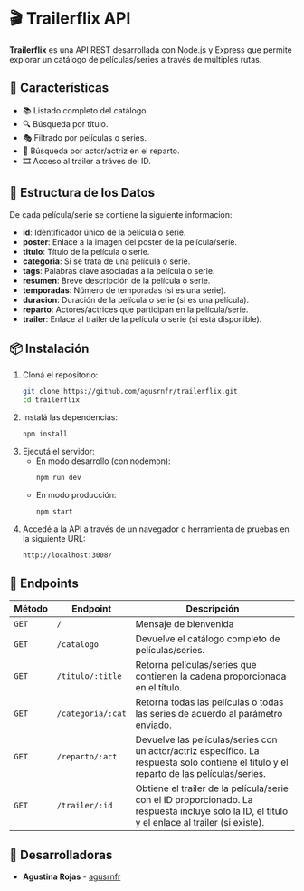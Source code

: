 # 🎬 Trailerflix API

**Trailerflix** es una API REST desarrollada con Node.js y Express que permite explorar un catálogo de películas/series a través de múltiples rutas.

## 🚀 Características

- 📚 Listado completo del catálogo.
- 🔍 Búsqueda por título.
- 🎭 Filtrado por películas o series.
- 👥 Búsqueda por actor/actriz en el reparto.
- 🎞 Acceso al trailer a tráves del ID.

## 📖 Estructura de los Datos

De cada película/serie se contiene la siguiente información:
- **id**: Identificador único de la película o serie.
- **poster**: Enlace a la imagen del poster de la película/serie.
- **titulo**: Título de la película o serie.
- **categoria**: Si se trata de una película o serie.
- **tags**: Palabras clave asociadas a la película o serie.
- **resumen**: Breve descripción de la película o serie.
- **temporadas**: Número de temporadas (si es una serie).
- **duracion**: Duración de la película o serie (si es una película).
- **reparto**: Actores/actrices que participan en la película/serie.
- **trailer**: Enlace al trailer de la película o serie (si está disponible).

## 📦 Instalación

1. Cloná el repositorio:
   ```bash
   git clone https://github.com/agusrnfr/trailerflix.git
   cd trailerflix
   ```
2. Instalá las dependencias:
    ```bash
    npm install
    ```
3. Ejecutá el servidor:
   * En modo desarrollo (con nodemon):
        ```bash
        npm run dev
        ```
   * En modo producción:
        ```bash
        npm start
        ```
4. Accedé a la API a través de un navegador o herramienta de pruebas en la siguiente URL:
   ```bash
   http://localhost:3008/
   ```

## 🔧 Endpoints

| Método | Endpoint          | Descripción                                                                                                                                     |
| ------ | ----------------- | ----------------------------------------------------------------------------------------------------------------------------------------------- |
| `GET`  | `/`               | Mensaje de bienvenida                                                                                                                           |
| `GET`  | `/catalogo`       | Devuelve el catálogo completo de películas/series.                                                                                              |
| `GET`  | `/titulo/:title`  | Retorna películas/series que contienen la cadena proporcionada en el título.                                                                    |
| `GET`  | `/categoria/:cat` | Retorna todas las películas o todas las series de acuerdo al parámetro enviado.                                                                 |
| `GET`  | `/reparto/:act`   | Devuelve las películas/series con un actor/actriz específico. La respuesta solo contiene el título y el reparto de las películas/series.        |
| `GET`  | `/trailer/:id`    | Obtiene el trailer de la película/serie con el ID proporcionado. La respuesta incluye solo la ID, el título y el enlace al trailer (si existe). |

## 👥 Desarrolladoras

- **Agustina Rojas** - [agusrnfr](https://github.com/agusrnfr)
